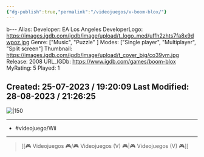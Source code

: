 ```yaml
---
{"dg-publish":true,"permalink":"/videojuegos/v-boom-blox/"}
---
```


b---
Alias:
Developer: EA Los Angeles
DeveloperLogo: https://images.igdb.com/igdb/image/upload/t_logo_med/uffh2zhts7fa8x9dwpoz.jpg
Genre: ["Music", "Puzzle" ]
Modes: ["Single player", "Multiplayer", "Split screen"]
Thumbnail: https://images.igdb.com/igdb/image/upload/t_cover_big/co39ym.jpg
Release: 2008
URL_IGDb: https://www.igdb.com/games/boom-blox
MyRating: 5
Played: 1

Created: 25-07-2023 / 19:20:09
Last Modified: 28-08-2023 / 21:26:25
---

![|150](https://images.igdb.com/igdb/image/upload/t_cover_big/co39ym.jpg)

---

- #videojuego/Wii

---

> [[🎮 Videojuegos 🎮/🎮 Videojuegos (V) 🎮\|🎮 Videojuegos (V) 🎮]]